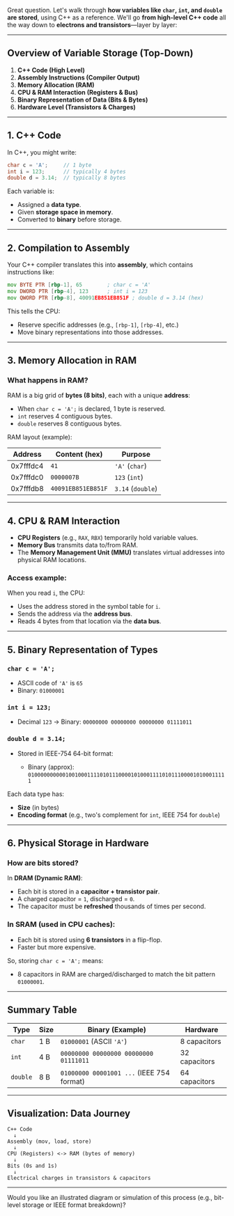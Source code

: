 Great question. Let's walk through **how variables like `char`, `int`, and `double` are stored**, using C++ as a reference. We'll go **from high-level C++ code** all the way down to **electrons and transistors**—layer by layer:

---

## Overview of Variable Storage (Top-Down)

1. **C++ Code (High Level)**
2. **Assembly Instructions (Compiler Output)**
3. **Memory Allocation (RAM)**
4. **CPU & RAM Interaction (Registers & Bus)**
5. **Binary Representation of Data (Bits & Bytes)**
6. **Hardware Level (Transistors & Charges)**

---

## 1. C++ Code

In C++, you might write:

```cpp
char c = 'A';     // 1 byte
int i = 123;      // typically 4 bytes
double d = 3.14;  // typically 8 bytes
```

Each variable is:

* Assigned a **data type**.
* Given **storage space in memory**.
* Converted to **binary** before storage.

---

## 2. Compilation to Assembly

Your C++ compiler translates this into **assembly**, which contains instructions like:

```asm
mov BYTE PTR [rbp-1], 65        ; char c = 'A'
mov DWORD PTR [rbp-4], 123      ; int i = 123
mov QWORD PTR [rbp-8], 40091EB851EB851F ; double d = 3.14 (hex)
```

This tells the CPU:

* Reserve specific addresses (e.g., `[rbp-1]`, `[rbp-4]`, etc.)
* Move binary representations into those addresses.

---

## 3. Memory Allocation in RAM

### What happens in RAM?

RAM is a big grid of **bytes (8 bits)**, each with a unique **address**:

* When `char c = 'A';` is declared, 1 byte is reserved.
* `int` reserves 4 contiguous bytes.
* `double` reserves 8 contiguous bytes.

RAM layout (example):

| Address   | Content (hex)      | Purpose           |
| --------- | ------------------ | ----------------- |
| 0x7fffdc4 | `41`               | `'A'` (`char`)    |
| 0x7fffdc0 | `0000007B`         | `123` (`int`)     |
| 0x7fffdb8 | `40091EB851EB851F` | `3.14` (`double`) |

---

## 4. CPU & RAM Interaction

* **CPU Registers** (e.g., `RAX`, `RBX`) temporarily hold variable values.
* **Memory Bus** transmits data to/from RAM.
* The **Memory Management Unit (MMU)** translates virtual addresses into physical RAM locations.

### Access example:

When you read `i`, the CPU:

* Uses the address stored in the symbol table for `i`.
* Sends the address via the **address bus**.
* Reads 4 bytes from that location via the **data bus**.

---

## 5. Binary Representation of Types

### `char c = 'A';`

* ASCII code of `'A'` is `65`
* Binary: `01000001`

### `int i = 123;`

* Decimal `123` → Binary: `00000000 00000000 00000000 01111011`

### `double d = 3.14;`

* Stored in IEEE-754 64-bit format:

  * Binary (approx): `0100000000001001000111101011100001010001111010111000010100011111`

Each data type has:

* **Size** (in bytes)
* **Encoding format** (e.g., two's complement for `int`, IEEE 754 for `double`)

---

## 6. Physical Storage in Hardware

### How are bits stored?

In **DRAM (Dynamic RAM)**:

* Each bit is stored in a **capacitor + transistor pair**.
* A charged capacitor = `1`, discharged = `0`.
* The capacitor must be **refreshed** thousands of times per second.

### In **SRAM (used in CPU caches)**:

* Each bit is stored using **6 transistors** in a flip-flop.
* Faster but more expensive.

So, storing `char c = 'A';` means:

* 8 capacitors in RAM are charged/discharged to match the bit pattern `01000001`.

---

## Summary Table

| Type     | Size | Binary (Example)                          | Hardware      |
| -------- | ---- | ----------------------------------------- | ------------- |
| `char`   | 1 B  | `01000001` (ASCII `'A'`)                  | 8 capacitors  |
| `int`    | 4 B  | `00000000 00000000 00000000 01111011`     | 32 capacitors |
| `double` | 8 B  | `01000000 00001001 ...` (IEEE 754 format) | 64 capacitors |

---

## Visualization: Data Journey

```
C++ Code
  ↓
Assembly (mov, load, store)
  ↓
CPU (Registers) <-> RAM (bytes of memory)
  ↓
Bits (0s and 1s)
  ↓
Electrical charges in transistors & capacitors
```

---

Would you like an illustrated diagram or simulation of this process (e.g., bit-level storage or IEEE format breakdown)?
